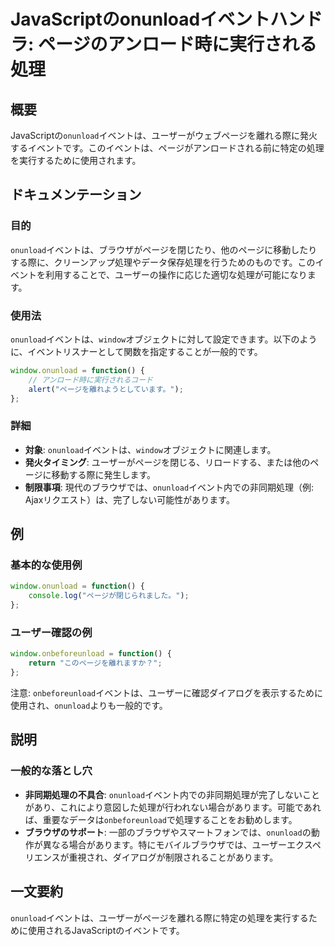 <!--
Meta Description: # JavaScriptのonunloadイベントハンドラ: ページのアンロード時に実行される処理 ## 概要 JavaScriptの`onunload`イベントは、ユーザーがウェブページを離れる際に発火するイベントです。このイベントは、ページがアンロードされる前に特定の処理を実行するために使用され...
Meta Keywords: onunload, イベントは, window, javascript, function
-->

# JavaScriptのonunloadイベントハンドラ: ページのアンロード時に実行される処理

## 概要
JavaScriptの`onunload`イベントは、ユーザーがウェブページを離れる際に発火するイベントです。このイベントは、ページがアンロードされる前に特定の処理を実行するために使用されます。

## ドキュメンテーション
### 目的
`onunload`イベントは、ブラウザがページを閉じたり、他のページに移動したりする際に、クリーンアップ処理やデータ保存処理を行うためのものです。このイベントを利用することで、ユーザーの操作に応じた適切な処理が可能になります。

### 使用法
`onunload`イベントは、`window`オブジェクトに対して設定できます。以下のように、イベントリスナーとして関数を指定することが一般的です。

```javascript
window.onunload = function() {
    // アンロード時に実行されるコード
    alert("ページを離れようとしています。");
};
```

### 詳細
- **対象**: `onunload`イベントは、`window`オブジェクトに関連します。
- **発火タイミング**: ユーザーがページを閉じる、リロードする、または他のページに移動する際に発生します。
- **制限事項**: 現代のブラウザでは、`onunload`イベント内での非同期処理（例: Ajaxリクエスト）は、完了しない可能性があります。

## 例
### 基本的な使用例
```javascript
window.onunload = function() {
    console.log("ページが閉じられました。");
};
```

### ユーザー確認の例
```javascript
window.onbeforeunload = function() {
    return "このページを離れますか？";
};
```
注意: `onbeforeunload`イベントは、ユーザーに確認ダイアログを表示するために使用され、`onunload`よりも一般的です。

## 説明
### 一般的な落とし穴
- **非同期処理の不具合**: `onunload`イベント内での非同期処理が完了しないことがあり、これにより意図した処理が行われない場合があります。可能であれば、重要なデータは`onbeforeunload`で処理することをお勧めします。
- **ブラウザのサポート**: 一部のブラウザやスマートフォンでは、`onunload`の動作が異なる場合があります。特にモバイルブラウザでは、ユーザーエクスペリエンスが重視され、ダイアログが制限されることがあります。

## 一文要約
`onunload`イベントは、ユーザーがページを離れる際に特定の処理を実行するために使用されるJavaScriptのイベントです。